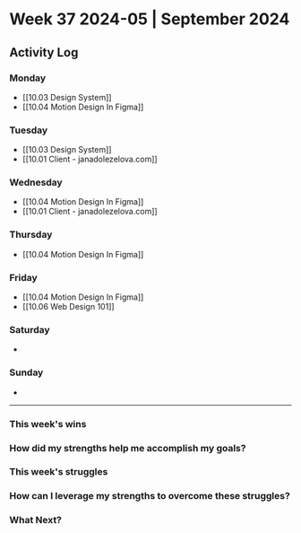 # Week 37 2024-05 | September 2024


## Activity Log

### Monday
- [[10.03 Design System]]
- [[10.04 Motion Design In Figma]]

### Tuesday
- [[10.03 Design System]]
- [[10.01 Client - janadolezelova.com]]

### Wednesday
- [[10.04 Motion Design In Figma]]
- [[10.01 Client - janadolezelova.com]]

### Thursday
- [[10.04 Motion Design In Figma]]

### Friday
- [[10.04 Motion Design In Figma]]
- [[10.06 Web Design 101]]

### Saturday
- 

### Sunday
- 



---

### This week's wins


### How did my strengths help me accomplish my goals?



### This week's struggles



### How can I leverage my strengths to overcome these struggles?



### What Next?